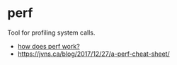 # perf
Tool for profiling system calls.

- [how does perf work?](http://jvns.ca/blog/2016/03/12/how-does-perf-work-and-some-questions/)
- https://jvns.ca/blog/2017/12/27/a-perf-cheat-sheet/
